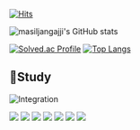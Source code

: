 

[![Hits](https://hits.seeyoufarm.com/api/count/incr/badge.svg?url=https%3A%2F%2Fgithub.com%2Fmasiljangajji&count_bg=%23060606&title_bg=%237F7171&icon=&icon_color=%23EDD3D3&title=hits&edge_flat=true)](https://hits.seeyoufarm.com)




![masiljangajji's GitHub stats](https://github-readme-stats.vercel.app/api?username=masiljangajji&show_icons=true&theme=apprentice)

[![Solved.ac Profile](http://mazassumnida.wtf/api/v2/generate_badge?boj=dltmdwo0508)](https://solved.ac/dltmdwo0508/)
[![Top Langs](https://github-readme-stats.vercel.app/api/top-langs/?username=masiljangajji&langs_count=10&layout=compact&theme=dark)](https://github.com/jogilsang/jogilsang)



## 📝Study
![Integration](https://github.com/NHNAcademy4th-CIA/Lambda/assets/61807355/9e52dad5-43e2-4f0b-a979-f43855975e75)

<img src="https://img.shields.io/badge/java-007396?style=for-the-badge&logo=java&logoColor=white"/> <img src="https://img.shields.io/badge/Maven-C71A36?style=for-the-badge&logo=ApacheMaven&logoColor=white"/>
<img src="https://img.shields.io/badge/junit5-25A162?style=for-the-badge&logo=junit5&logoColor=black"/>
<img src="https://img.shields.io/badge/github-181717?style=for-the-badge&logo=github&logoColor=white"/>
<img src="https://img.shields.io/badge/Spring-6DB33F?style=for-the-badge&logo=Spring&logoColor=black"/>
<img src="https://img.shields.io/badge/Spring%20Boot-6DB33F?style=for-the-badge&logo=Spring%20Boot&logoColor=black"/>
<img src="https://img.shields.io/badge/mysql-4479A1?style=for-the-badge&logo=mysql&logoColor=black"/>






